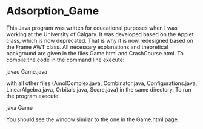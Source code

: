 # Adsorption_Game
This Java program was written for educational purposes when I was working at the University of Calgary. It was developed based on the Applet class, which is now deprecated. That is why it is now redesigned based on the Frame AWT class. All necessary explanations and theoretical background are given in the files Game.html and CrashCourse.html.
To compile the code in the command line execute:

javac Game.java

with all other files (AmolComplex.java, Combinator.java, Configurations.java, LinearAlgebra.java, Orbitals.java, Score.java) in the same directory. To run the program execute:

java Game

You should see the window similar to the one in the Game.html page.
